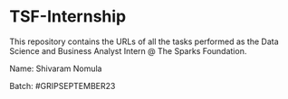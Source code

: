 # TSF-Internship

This repository contains the URLs of all the tasks performed as the Data Science and Business Analyst Intern @ The Sparks Foundation.

Name: Shivaram Nomula

Batch: #GRIPSEPTEMBER23
